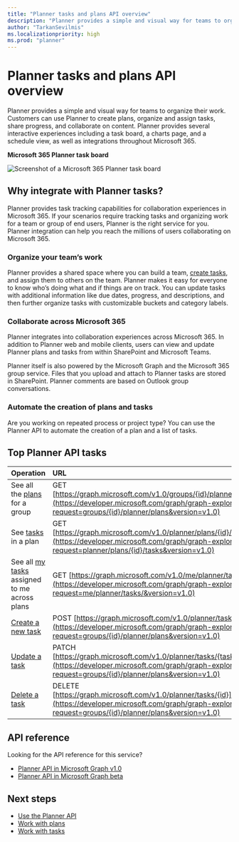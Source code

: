 ```yaml
---
title: "Planner tasks and plans API overview"
description: "Planner provides a simple and visual way for teams to organize their work. Customers can use Planner to create plans, organize and assign tasks, share progress, and collaborate on content.  Planner provides several interactive experiences including a task board, a charts page, and a schedule view, as well as integrations throughout Microsoft 365."
author: "TarkanSevilmis"
ms.localizationpriority: high
ms.prod: "planner"
---
```


# Planner tasks and plans API overview
Planner provides a simple and visual way for teams to organize their work. Customers can use Planner to create plans, organize and assign tasks, share progress, and collaborate on content.  Planner provides several interactive experiences including a task board, a charts page, and a schedule view, as well as integrations throughout Microsoft 365.

**Microsoft 365 Planner task board**

![Screenshot of a Microsoft 365 Planner task board](images/plannerboard.png "Image of Planner board")


## Why integrate with Planner tasks?
Planner provides task tracking capabilities for collaboration experiences in Microsoft 365. If your scenarios require tracking tasks and organizing work for a team or group of end users, Planner is the right service for you. Planner integration can help you reach the millions of users collaborating on Microsoft 365. 

### Organize your team’s work
Planner provides a shared space where you can build a team, [create tasks](/graph/api/planner-post-tasks?view=graph-rest-1.0&preserve-view=true), and assign them to others on the team. Planner makes it easy for everyone to know who’s doing what and if things are on track. You can update tasks with additional information like due dates, progress, and descriptions, and then further organize tasks with customizable buckets and category labels.   

### Collaborate across Microsoft 365
Planner integrates into collaboration experiences across Microsoft 365. In addition to Planner web and mobile clients, users can view and update Planner plans and tasks from within SharePoint and Microsoft Teams.  

Planner itself is also powered by the Microsoft Graph and the Microsoft 365 group service. Files that you upload and attach to Planner tasks are stored in SharePoint. Planner comments are based on Outlook group conversations.

<!-- Add image
Note: Put an image here showing the relationship between Planner and other things
-->

### Automate the creation of plans and tasks
Are you working on repeated process or project type? You can use the Planner API to automate the creation of a plan and a list of tasks.  
 
## Top Planner API tasks

|Operation|URL|
|:--------|:--|
|See all the [plans](/graph/api/resources/plannerplan?view=graph-rest-beta&preserve-view=true) for a group|GET [https://graph.microsoft.com/v1.0/groups/{id}/planner/plans](https://developer.microsoft.com/graph/graph-explorer?request=groups/{id}/planner/plans&version=v1.0)|
|See [tasks](/graph/api/resources/plannertask?view=graph-rest-beta&preserve-view=true) in a plan|GET [https://graph.microsoft.com/v1.0/planner/plans/{id}/tasks](https://developer.microsoft.com/graph/graph-explorer?request=planner/plans/{id}/tasks&version=v1.0)|
|See all [my tasks](/graph/api/planneruser-list-tasks?view=graph-rest-beta&preserve-view=true) assigned to me across plans|GET [https://graph.microsoft.com/v1.0/me/planner/tasks/](https://developer.microsoft.com/graph/graph-explorer?request=me/planner/tasks/&version=v1.0)|
|[Create a new task](/graph/api/planner-post-tasks?view=graph-rest-1.0&preserve-view=true)|POST [https://graph.microsoft.com/v1.0/planner/tasks](https://developer.microsoft.com/graph/graph-explorer?request=groups/{id}/planner/plans&version=v1.0)|
|[Update a task](/graph/api/plannertask-update?view=graph-rest-1.0&preserve-view=true)|PATCH [https://graph.microsoft.com/v1.0/planner/tasks/{task-id}](https://developer.microsoft.com/graph/graph-explorer?request=groups/{id}/planner/plans&version=v1.0)|
|[Delete a task](/graph/api/plannertask-delete?view=graph-rest-1.0&preserve-view=true)|DELETE [https://graph.microsoft.com/v1.0/planner/tasks/{id}](https://developer.microsoft.com/graph/graph-explorer?request=groups/{id}/planner/plans&version=v1.0)|

## API reference
Looking for the API reference for this service?

- [Planner API in Microsoft Graph v1.0](/graph/api/resources/planner-overview?view=graph-rest-1.0&preserve-view=true)
- [Planner API in Microsoft Graph beta](/graph/api/resources/planner-overview?view=graph-rest-beta&preserve-view=true)


## Next steps

- [Use the Planner API](/graph/api/resources/planner-overview?view=graph-rest-1.0&preserve-view=true)
- [Work with plans](/graph/api/resources/planner-overview?view=graph-rest-1.0#plans&preserve-view=true)
- [Work with tasks](/graph/api/resources/planner-overview?view=graph-rest-1.0#tasks&preserve-view=true)
